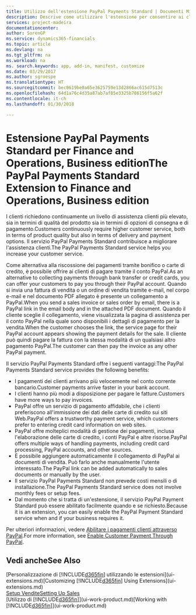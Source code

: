 ```yaml
---
title: Utilizzo dell'estensione PayPal Payments Standard | Documenti Microsoft
description: Descrive come utilizzare l'estensione per consentire ai clienti di eseguire pagamenti con PayPal.
services: project-madeira
documentationcenter: 
author: SorenGP
ms.service: dynamics365-financials
ms.topic: article
ms.devlang: na
ms.tgt_pltfrm: na
ms.workload: na
ms. search.keywords: app, add-in, manifest, customize
ms.date: 03/29/2017
ms.author: sgroespe
ms.translationtype: HT
ms.sourcegitcommit: bec0619be0a65e3625759e13d2866ac615d7513c
ms.openlocfilehash: 64d1a76c4d35a87ab7af85e3325b786156f5a62f
ms.contentlocale: it-ch
ms.lasthandoff: 01/30/2018

---
```

# <a name="the-paypal-payments-standard-extension-to-finance-and-operations-business-edition"></a><span data-ttu-id="ae52a-103">Estensione PayPal Payments Standard per Finance and Operations, Business edition</span><span class="sxs-lookup"><span data-stu-id="ae52a-103">The PayPal Payments Standard Extension to Finance and Operations, Business edition</span></span> 
<span data-ttu-id="ae52a-104">I clienti richiedono continuamente un livello di assistenza clienti più elevato, sia in termini di qualità del prodotto sia in termini di opzioni di consegna e di pagamento.</span><span class="sxs-lookup"><span data-stu-id="ae52a-104">Customers continuously require higher customer service, both in terms of product quality but also in terms of delivery and payment options.</span></span> <span data-ttu-id="ae52a-105">Il servizio PayPal Payments Standard contribuisce a migliorare l'assistenza clienti.</span><span class="sxs-lookup"><span data-stu-id="ae52a-105">The PayPal Payments Standard service helps you increase your customer service.</span></span>

<span data-ttu-id="ae52a-106">Come alternativa alla riscossione dei pagamenti tramite bonifico o carte di credito, è possibile offrire ai clienti di pagare tramite il conto PayPal.</span><span class="sxs-lookup"><span data-stu-id="ae52a-106">As an alternative to collecting payments through bank transfer or credit cards, you can offer your customers to pay you through their PayPal account.</span></span> <span data-ttu-id="ae52a-107">Quando si invia una fattura di vendita o un ordine di vendita tramite e-mail, nel corpo e-mail e nel documento PDF allegato è presente un collegamento a PayPal.</span><span class="sxs-lookup"><span data-stu-id="ae52a-107">When you send a sales invoice or sales order by email, there is a PayPal link in the email body and in the attached PDF document.</span></span> <span data-ttu-id="ae52a-108">Quando il cliente sceglie il collegamento, viene visualizzata la pagina di assistenza per il conto PayPal nella quale sono disponibili i dettagli di pagamento per la vendita.</span><span class="sxs-lookup"><span data-stu-id="ae52a-108">When the customer chooses the link, the service page for their PayPal account appears showing the payment details for the sale.</span></span> <span data-ttu-id="ae52a-109">Il cliente può quindi pagare la fattura con la stessa modalità di un qualsiasi altro pagamento PayPal.</span><span class="sxs-lookup"><span data-stu-id="ae52a-109">The customer can then pay the invoice as any other PayPal payment.</span></span>

<span data-ttu-id="ae52a-110">Il servizio PayPal Payments Standard offre i seguenti vantaggi:</span><span class="sxs-lookup"><span data-stu-id="ae52a-110">The PayPal Payments Standard service provides the following benefits:</span></span>

* <span data-ttu-id="ae52a-111">I pagamenti dei clienti arrivano più velocemente nel conto corrente bancario.</span><span class="sxs-lookup"><span data-stu-id="ae52a-111">Customer payments arrive faster in your bank account.</span></span>
* <span data-ttu-id="ae52a-112">I clienti hanno più modi a disposizione per pagare le fatture.</span><span class="sxs-lookup"><span data-stu-id="ae52a-112">Customers have more ways to pay invoices.</span></span>
* <span data-ttu-id="ae52a-113">PayPal offre un servizio di pagamento affidabile, che i clienti preferiscono all'immissione dei dati delle carte di credito sui siti Web.</span><span class="sxs-lookup"><span data-stu-id="ae52a-113">PayPal offers a trustworthy payment service, which customers prefer to entering credit card information on web sites.</span></span>
* <span data-ttu-id="ae52a-114">PayPal offre molteplici modalità di gestione dei pagamenti, inclusa l'elaborazione delle carte di credito, i conti PayPal e altre risorse.</span><span class="sxs-lookup"><span data-stu-id="ae52a-114">PayPal offers multiple ways of handling payments, including credit card processing, PayPal accounts, and other sources.</span></span>
* <span data-ttu-id="ae52a-115">È possibile aggiungere automaticamente il collegamento di PayPal ai documenti di vendita. Può farlo anche manualmente l'utente interessato.</span><span class="sxs-lookup"><span data-stu-id="ae52a-115">The PayPal link can be added automatically to sales documents or manually by the user.</span></span>
* <span data-ttu-id="ae52a-116">Il servizio PayPal Payments Standard non prevede costi mensili o di installazione.</span><span class="sxs-lookup"><span data-stu-id="ae52a-116">The PayPal Payments Standard service does not involve monthly fees or setup fees.</span></span>
* <span data-ttu-id="ae52a-117">Dal momento che si tratta di un'estensione, il servizio PayPal Payment Standard può essere abilitato facilmente quando e se richiesto.</span><span class="sxs-lookup"><span data-stu-id="ae52a-117">Because it is an extension, you can easily enable the PayPal Payment Standard service when and if your business requires it.</span></span>  

<span data-ttu-id="ae52a-118">Per ulteriori informazioni, vedere [Abilitare i pagamenti clienti attraverso PayPal](sales-how-enable-payment-service-extensions.md).</span><span class="sxs-lookup"><span data-stu-id="ae52a-118">For more information, see [Enable Customer Payment Through PayPal](sales-how-enable-payment-service-extensions.md).</span></span>

## <a name="see-also"></a><span data-ttu-id="ae52a-119">Vedi anche</span><span class="sxs-lookup"><span data-stu-id="ae52a-119">See Also</span></span>
<span data-ttu-id="ae52a-120">[Personalizzazione di [!INCLUDE[d365fin](includes/d365fin_md.md)] utilizzando le estensioni](ui-extensions.md)</span><span class="sxs-lookup"><span data-stu-id="ae52a-120">[Customizing [!INCLUDE[d365fin](includes/d365fin_md.md)] Using Extensions](ui-extensions.md)</span></span>  
[<span data-ttu-id="ae52a-121">Setup Vendite</span><span class="sxs-lookup"><span data-stu-id="ae52a-121">Setting Up Sales</span></span>](sales-setup-sales.md)  
<span data-ttu-id="ae52a-122">[Utilizzo di [!INCLUDE[d365fin](includes/d365fin_md.md)]](ui-work-product.md)</span><span class="sxs-lookup"><span data-stu-id="ae52a-122">[Working with [!INCLUDE[d365fin](includes/d365fin_md.md)]](ui-work-product.md)</span></span>

